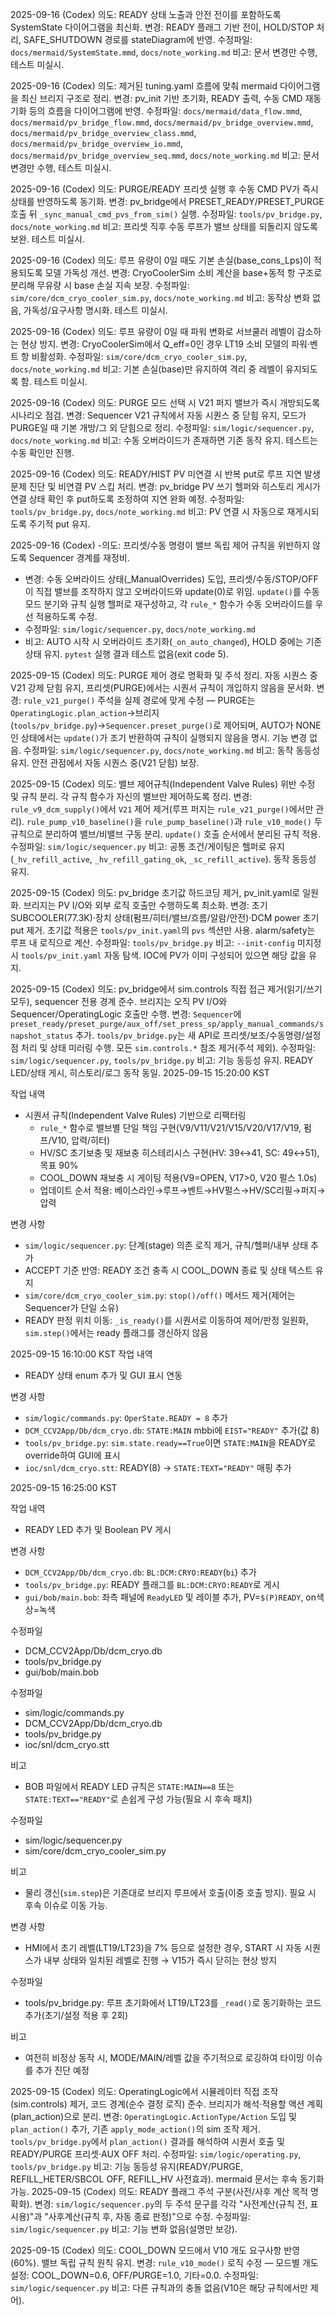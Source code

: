 2025-09-16 (Codex)
의도: READY 상태 노출과 안전 전이를 포함하도록 SystemState 다이어그램을 최신화.
변경: READY 플래그 기반 전이, HOLD/STOP 처리, SAFE_SHUTDOWN 경로를 stateDiagram에 반영.
수정파일: `docs/mermaid/SystemState.mmd`, `docs/note_working.md`
비고: 문서 변경만 수행, 테스트 미실시.



2025-09-16 (Codex)
의도: 제거된 tuning.yaml 흐름에 맞춰 mermaid 다이어그램을 최신 브리지 구조로 정리.
변경: pv_init 기반 초기화, READY 출력, 수동 CMD 재동기화 등의 흐름을 다이어그램에 반영.
수정파일: `docs/mermaid/data_flow.mmd`, `docs/mermaid/pv_bridge_flow.mmd`, `docs/mermaid/pv_bridge_overview.mmd`, `docs/mermaid/pv_bridge_overview_class.mmd`, `docs/mermaid/pv_bridge_overview_io.mmd`, `docs/mermaid/pv_bridge_overview_seq.mmd`, `docs/note_working.md`
비고: 문서 변경만 수행, 테스트 미실시.



2025-09-16 (Codex)
의도: PURGE/READY 프리셋 실행 후 수동 CMD PV가 즉시 상태를 반영하도록 동기화.
변경: pv_bridge에서 PRESET_READY/PRESET_PURGE 호출 뒤 `_sync_manual_cmd_pvs_from_sim()` 실행.
수정파일: `tools/pv_bridge.py`, `docs/note_working.md`
비고: 프리셋 직후 수동 루프가 밸브 상태를 되돌리지 않도록 보완. 테스트 미실시.



2025-09-16 (Codex)
의도: 루프 유량이 0일 때도 기본 손실(base_cons_Lps)이 적용되도록 모델 가독성 개선.
변경: CryoCoolerSim 소비 계산을 base+동적 항 구조로 분리해 무유량 시 base 손실 지속 보장.
수정파일: `sim/core/dcm_cryo_cooler_sim.py`, `docs/note_working.md`
비고: 동작상 변화 없음, 가독성/요구사항 명시화. 테스트 미실시.



2025-09-16 (Codex)
의도: 루프 유량이 0일 때 파워 변화로 서브쿨러 레벨이 감소하는 현상 방지.
변경: CryoCoolerSim에서 Q_eff=0인 경우 LT19 소비 모델의 파워·벤트 항 비활성화.
수정파일: `sim/core/dcm_cryo_cooler_sim.py`, `docs/note_working.md`
비고: 기본 손실(base)만 유지하여 격리 중 레벨이 유지되도록 함. 테스트 미실시.



2025-09-16 (Codex)
의도: PURGE 모드 선택 시 V21 퍼지 밸브가 즉시 개방되도록 시나리오 점검.
변경: Sequencer V21 규칙에서 자동 시퀀스 중 닫힘 유지, 모드가 PURGE일 때 기본 개방/그 외 닫힘으로 정리.
수정파일: `sim/logic/sequencer.py`, `docs/note_working.md`
비고: 수동 오버라이드가 존재하면 기존 동작 유지. 테스트는 수동 확인만 진행.



2025-09-16 (Codex)
의도: READY/HIST PV 미연결 시 반복 put로 루프 지연 발생 문제 진단 및 비연결 PV 스킵 처리.
변경: pv_bridge PV 쓰기 헬퍼와 히스토리 게시가 연결 상태 확인 후 put하도록 조정하여 지연 완화 예정.
수정파일: `tools/pv_bridge.py`, `docs/note_working.md`
비고: PV 연결 시 자동으로 재게시되도록 주기적 put 유지.



2025-09-16 (Codex)
-의도: 프리셋/수동 명령이 밸브 독립 제어 규칙을 위반하지 않도록 Sequencer 경계를 재정비.
- 변경: 수동 오버라이드 상태(_ManualOverrides) 도입, 프리셋/수동/STOP/OFF이 직접 밸브를 조작하지 않고 오버라이드와 update(0)로 위임. `update()`를 수동 모드 분기와 규칙 실행 헬퍼로 재구성하고, 각 `rule_*` 함수가 수동 오버라이드를 우선 적용하도록 수정.
- 수정파일: `sim/logic/sequencer.py`, `docs/note_working.md`
- 비고: AUTO 시작 시 오버라이드 초기화(`_on_auto_changed`), HOLD 중에는 기존 상태 유지. `pytest` 실행 결과 테스트 없음(exit code 5).



2025-09-15 (Codex)
의도: PURGE 제어 경로 명확화 및 주석 정리. 자동 시퀀스 중 V21 강제 닫힘 유지, 프리셋(PURGE)에서는 시퀀서 규칙이 개입하지 않음을 문서화.
변경: `rule_v21_purge()` 주석을 실제 경로에 맞게 수정 — PURGE는 `OperatingLogic.plan_action`→브리지(`tools/pv_bridge.py`)→`Sequencer.preset_purge()`로 제어되며, AUTO가 NONE인 상태에서는 `update()`가 조기 반환하여 규칙이 실행되지 않음을 명시. 기능 변경 없음.
수정파일: `sim/logic/sequencer.py`, `docs/note_working.md`
비고: 동작 동등성 유지. 안전 관점에서 자동 시퀀스 중(V21 닫힘) 보장.



2025-09-15 (Codex)
의도: 밸브 제어규칙(Independent Valve Rules) 위반 수정 및 규칙 분리. 각 규칙 함수가 자신의 밸브만 제어하도록 정리.
변경: `rule_v9_dcm_supply()`에서 `V21` 제어 제거(루프 퍼지는 `rule_v21_purge()`에서만 관리). `rule_pump_v10_baseline()`을 `rule_pump_baseline()`과 `rule_v10_mode()` 두 규칙으로 분리하여 밸브/비밸브 구동 분리. `update()` 호출 순서에서 분리된 규칙 적용.
수정파일: `sim/logic/sequencer.py`
비고: 공통 조건/게이팅은 헬퍼로 유지(`_hv_refill_active`, `_hv_refill_gating_ok`, `_sc_refill_active`). 동작 동등성 유지.



2025-09-15 (Codex)
의도: pv_bridge 초기값 하드코딩 제거, pv_init.yaml로 일원화. 브리지는 PV I/O와 외부 로직 호출만 수행하도록 최소화.
변경: 초기 SUBCOOLER(77.3K)·장치 상태(펌프/히터/밸브/흐름/알람/안전)·DCM power 초기 put 제거. 초기값 적용은 `tools/pv_init.yaml`의 `pvs` 섹션만 사용. alarm/safety는 루프 내 로직으로 계산.
수정파일: `tools/pv_bridge.py`
비고: `--init-config` 미지정 시 `tools/pv_init.yaml` 자동 탐색. IOC에 PV가 이미 구성되어 있으면 해당 값을 유지.



2025-09-15 (Codex)
의도: pv_bridge에서 sim.controls 직접 접근 제거(읽기/쓰기 모두), sequencer 전용 경계 준수. 브리지는 오직 PV I/O와 Sequencer/OperatingLogic 호출만 수행.
변경: `Sequencer`에 `preset_ready/preset_purge/aux_off/set_press_sp/apply_manual_commands/snapshot_status` 추가. `tools/pv_bridge.py`는 새 API로 프리셋/보조/수동명령/설정점 처리 및 상태 미러링 수행. 모든 `sim.controls.*` 참조 제거(주석 제외).
수정파일: `sim/logic/sequencer.py`, `tools/pv_bridge.py`
비고: 기능 동등성 유지. READY LED/상태 게시, 히스토리/로그 동작 동일.
2025-09-15 15:20:00 KST

작업 내역
- 시퀀서 규칙(Independent Valve Rules) 기반으로 리팩터링
  - `rule_*` 함수로 밸브별 단일 책임 구현(V9/V11/V21/V15/V20/V17/V19, 펌프/V10, 압력/히터)
  - HV/SC 초기보충 및 재보충 히스테리시스 구현(HV: 39↔41, SC: 49↔51), 목표 90%
  - COOL_DOWN 재보충 시 게이팅 적용(V9=OPEN, V17>0, V20 펄스 1.0s)
  - 업데이트 순서 적용: 베이스라인→루프→벤트→HV펄스→HV/SC리필→퍼지→압력

변경 사항
- `sim/logic/sequencer.py`: 단계(stage) 의존 로직 제거, 규칙/헬퍼/내부 상태 추가
- ACCEPT 기준 반영: READY 조건 충족 시 COOL_DOWN 종료 및 상태 텍스트 유지
- `sim/core/dcm_cryo_cooler_sim.py`: `stop()/off()` 메서드 제거(제어는 Sequencer가 단일 소유)
- READY 판정 위치 이동: `_is_ready()`를 시퀀서로 이동하여 제어/판정 일원화, `sim.step()`에서는 ready 플래그를 갱신하지 않음




2025-09-15 16:10:00 KST
작업 내역
- READY 상태 enum 추가 및 GUI 표시 연동

변경 사항
- `sim/logic/commands.py`: `OperState.READY = 8` 추가
- `DCM_CCV2App/Db/dcm_cryo.db`: `STATE:MAIN` mbbi에 `EIST="READY"` 추가(값 8)
- `tools/pv_bridge.py`: `sim.state.ready==True`이면 `STATE:MAIN`을 READY로 override하여 GUI에 표시
- `ioc/snl/dcm_cryo.stt`: READY(8) → `STATE:TEXT="READY"` 매핑 추가



2025-09-15 16:25:00 KST

작업 내역
- READY LED 추가 및 Boolean PV 게시

변경 사항
- `DCM_CCV2App/Db/dcm_cryo.db`: `BL:DCM:CRYO:READY`(`bi`) 추가
- `tools/pv_bridge.py`: READY 플래그를 `BL:DCM:CRYO:READY`로 게시
- `gui/bob/main.bob`: 좌측 패널에 `ReadyLED` 및 레이블 추가, PV=`$(P)READY`, on색상=녹색

수정파일
- DCM_CCV2App/Db/dcm_cryo.db
- tools/pv_bridge.py
- gui/bob/main.bob

수정파일
- sim/logic/commands.py
- DCM_CCV2App/Db/dcm_cryo.db
- tools/pv_bridge.py
- ioc/snl/dcm_cryo.stt

비고
- BOB 파일에서 READY LED 규칙은 `STATE:MAIN==8` 또는 `STATE:TEXT=="READY"`로 손쉽게 구성 가능(필요 시 후속 패치)

수정파일
- sim/logic/sequencer.py
- sim/core/dcm_cryo_cooler_sim.py

비고
- 물리 갱신(`sim.step`)은 기존대로 브리지 루프에서 호출(이중 호출 방지). 필요 시 후속 이슈로 이동 가능.

변경 사항
- HMI에서 초기 레벨(LT19/LT23)을 7% 등으로 설정한 경우, START 시 자동 시퀀스가 내부 상태와 일치된 레벨로 진행 → V15가 즉시 닫히는 현상 방지

수정파일
- tools/pv_bridge.py: 루프 초기화에서 LT19/LT23를 `_read()`로 동기화하는 코드 추가(초기/설정 적용 후 2회)

비고
- 여전히 비정상 동작 시, MODE/MAIN/레벨 값을 주기적으로 로깅하여 타이밍 이슈를 추가 진단 예정



2025-09-15 (Codex)
의도: OperatingLogic에서 시뮬레이터 직접 조작(sim.controls) 제거, 코드 경계(순수 결정 로직) 준수. 브리지가 해석·적용할 액션 계획(plan_action)으로 분리.
변경: `OperatingLogic.ActionType/Action` 도입 및 `plan_action()` 추가, 기존 `apply_mode_action()`의 sim 조작 제거. `tools/pv_bridge.py`에서 `plan_action()` 결과를 해석하여 시퀀서 호출 및 READY/PURGE 프리셋·AUX OFF 처리.
수정파일: `sim/logic/operating.py`, `tools/pv_bridge.py`
비고: 기능 동등성 유지(READY/PURGE, REFILL_HETER/SBCOL OFF, REFILL_HV 사전효과). mermaid 문서는 후속 동기화 가능.
2025-09-15 (Codex)
의도: READY 플래그 주석 구분(사전/사후 계산 목적 명확화).
변경: `sim/logic/sequencer.py`의 두 주석 문구를 각각 "사전계산(규칙 전, 표시용)"과 "사후계산(규칙 후, 자동 종료 판정)"으로 수정.
수정파일: `sim/logic/sequencer.py`
비고: 기능 변화 없음(설명만 보강).

2025-09-15 (Codex)
의도: COOL_DOWN 모드에서 V10 개도 요구사항 반영(60%). 밸브 독립 규칙 원칙 유지.
변경: `rule_v10_mode()` 로직 수정 — 모드별 개도 설정: COOL_DOWN=0.6, OFF/PURGE=1.0, 기타=0.0.
수정파일: `sim/logic/sequencer.py`
비고: 다른 규칙과의 충돌 없음(V10은 해당 규칙에서만 제어).

